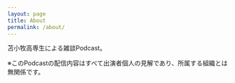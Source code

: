 ```yaml
---
layout: page
title: About
permalink: /about/
---
```


苫小牧高専生による雑談Podcast。

※このPodcastの配信内容はすべて出演者個人の見解であり、所属する組織とは無関係です。
